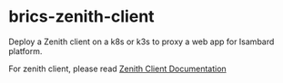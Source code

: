# brics-zenith-client
Deploy a Zenith client on a k8s or k3s to proxy a web app for Isambard platform.

For zenith client, please read [Zenith Client Documentation](https://github.com/azimuth-cloud/zenith/blob/main/docs/client.md)


